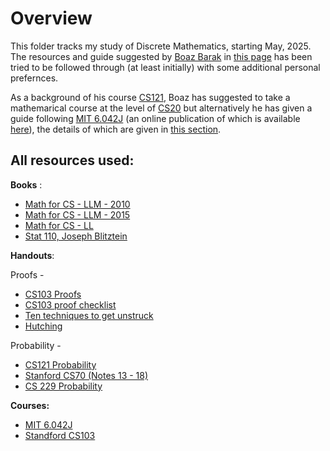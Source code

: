 # Overview

This folder tracks my study of Discrete Mathematics, starting May, 2025. The resources and guide suggested by [Boaz Barak](https://boazbarak.org) in [this page](https://cs121.boazbarak.org/background/) has been tried to be followed through (at least initially) with some additional personal prefernces. 

As a background of his course [CS121](cs121.boazbara.org), Boaz has suggested to take a mathemarical course at the level of [CS20](https://lewis.seas.harvard.edu/pages/harvard-computer-science-20-discrete-mathematics-computer-science) but alternatively he has given a guide following [MIT 6.042J](https://ocw.mit.edu/courses/6-042j-mathematics-for-computer-science-fall-2010/) (an online publication of which is available [here](https://openlearninglibrary.mit.edu/courses/course-v1:OCW+6.042J+2T2019/about)), the details of which are given in [this section](https://cs121.boazbarak.org/background/#self-study-using-mit-6-042j).


## All resources used:

**Books** :
- [Math for CS - LLM - 2010](https://ocw.mit.edu/courses/6-042j-mathematics-for-computer-science-fall-2010/93cad640cf3ed0b23ef70688f452d4d5_MIT6_042JF10_notes.pdf)
- [Math for CS - LLM - 2015](https://ocw.mit.edu/courses/6-042j-mathematics-for-computer-science-spring-2015/mit6_042js15_textbook.pdf)
- [Math for CS - LL](https://cs121.boazbarak.org/LehmanLeighton.pdf)
- [Stat 110, Joseph Blitztein](https://ia803404.us.archive.org/6/items/introduction-to-probability-joseph-k.-blitzstein-jessica-hwang/Introduction%20to%20Probability-Joseph%20K.%20Blitzstein%2C%20Jessica%20Hwang.pdf)


**Handouts**:

Proofs - 
- [CS103 Proofs](https://cs121.boazbarak.org/cs103_proofs.pdf)
- [CS103 proof checklist](https://cs121.boazbarak.org/cs103_proof_checklist.pdf)
- [Ten techniques to get unstruck](https://cs121.boazbarak.org/cs103_proof_checklist.pdf)
- [Hutching](https://math.berkeley.edu/~hutching/teach/proofs.pdf)

Probability - 
- [CS121 Probability](https://files.boazbarak.org/introtcs/lec_15_probability.pdf)
- [Stanford CS70 (Notes 13 - 18)](eecs70.org)
- [CS 229 Probability](https://cs229.stanford.edu/section/cs229-prob.pdf)

**Courses:**
- [MIT 6.042J](https://ocw.mit.edu/courses/6-042j-mathematics-for-computer-science-fall-2010/)
- [Standford CS103](https://web.stanford.edu/class/archive/cs/cs103/cs103.1256/)
